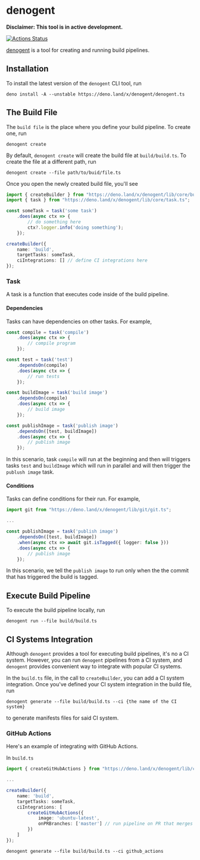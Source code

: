 # denogent

**Disclaimer: This tool is in active development.**

[![Actions Status](https://github.com/areller/denogent/workflows/denogent-build/badge.svg)](https://github.com/areller/denogent/actions)

[denogent](https://github.com/areller/denogent) is a tool for creating and running build pipelines.

## Installation

To install the latest version of the `denogent` CLI tool, run

```
deno install -A --unstable https://deno.land/x/denogent/denogent.ts
```

## The Build File

The `build file` is the place where you define your build pipeline. To create one, run

```
denogent create
```

By default, `denogent create` will create the build file at `build/build.ts`. To create the file at a different path, run

```
denogent create --file path/to/buid/file.ts
```

Once you open the newly created build file, you'll see  

```typescript
import { createBuilder } from "https://deno.land/x/denogent/lib/core/builder.ts";
import { task } from "https://deno.land/x/denogent/lib/core/task.ts";

const someTask = task('some task')
    .does(async ctx => {
        // do something here
        ctx?.logger.info('doing something');
    });

createBuilder({
    name: 'build',
    targetTasks: someTask,
    ciIntegrations: [] // define CI integrations here
});
```

### Task

A task is a function that executes code inside of the build pipeline.

#### Dependencies

Tasks can have dependencies on other tasks. For example,  

```typescript
const compile = task('compile')
    .does(async ctx => {
        // compile program
    });

const test = task('test')
    .dependsOn(compile)
    .does(async ctx => {
        // run tests
    });

const buildImage = task('build image')
    .dependsOn(compile)
    .does(async ctx => {
        // build image
    });

const publishImage = task('publish image')
    .dependsOn([test, buildImage])
    .does(async ctx => {
        // publish image
    });
```

In this scenario, task `compile` will run at the beginning and then will triggers tasks `test` and `buildImage` which will run in parallel and will then trigger the `publush image` task.

#### Conditions

Tasks can define conditions for their run. For example,  

```typescript
import git from "https://deno.land/x/denogent/lib/git/git.ts";

...

const publishImage = task('publish image')
    .dependsOn([test, buildImage])
    .when(async ctx => await git.isTagged({ logger: false }))
    .does(async ctx => {
        // publish image
    });
```

In this scenario, we tell the `publish image` to run only when the the commit that has triggered the build is tagged.

## Execute Build Pipeline

To execute the build pipeline locally, run 

```
denogent run --file build/build.ts
```

## CI Systems Integration

Although `denogent` provides a tool for executing build pipelines, it's no a CI system.
However, you can run `denogent` pipelines from a CI system, and `denogent` provides convenient way to integrate with popular CI systems.

In the `build.ts` file, in the call to `createBuilder`, you can add a CI system integration. Once you've defined your CI system integration in the build file, run

```
denogent generate --file build/build.ts --ci {the name of the CI system}
```

to generate manifests files for said CI system.

### GitHub Actions

Here's an example of integrating with GitHub Actions.  

In `build.ts`  

```typescript
import { createGitHubActions } from "https://deno.land/x/denogent/lib/ci/github_actions/github_actions.ts";

...

createBuilder({
    name: 'build',
    targetTasks: someTask,
    ciIntegrations: [
        createGitHubActions({
            image: 'ubuntu-latest',
            onPRBranches: ['master'] // run pipeline on PR that merges to master
        })
    ]
});
```

```
denogent generate --file build/build.ts --ci github_actions
```